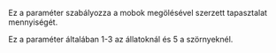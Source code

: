 Ez a paraméter szabályozza a mobok megölésével szerzett tapasztalat mennyiségét.

Ez a paraméter általában 1-3 az állatoknál és 5 a szörnyeknél.